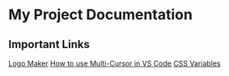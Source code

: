 # My Project Documentation

## Important Links
[Logo Maker](https://logo.com/)
[How to use Multi-Cursor in VS Code](https://davidamos.dev/vs-code-multi-cursors/)
[CSS Variables](https://www.w3schools.com/css/css3_variables.asp)